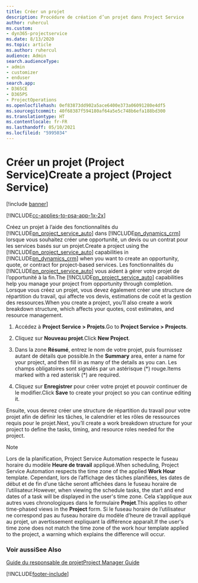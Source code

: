 ```yaml
---
title: Créer un projet
description: Procédure de création d’un projet dans Project Service
author: ruhercul
ms.custom:
- dyn365-projectservice
ms.date: 8/13/2020
ms.topic: article
ms.author: ruhercul
audience: Admin
search.audienceType:
- admin
- customizer
- enduser
search.app:
- D365CE
- D365PS
- ProjectOperations
ms.openlocfilehash: 0ef83873dd902a5ace6400e373a06091280e4df5
ms.sourcegitcommit: 40f68387f594180af64a5e5c748b6efa188bd300
ms.translationtype: HT
ms.contentlocale: fr-FR
ms.lasthandoff: 05/10/2021
ms.locfileid: "5995034"
---
```

# <a name="create-a-project-project-service"></a><span data-ttu-id="a9fe7-103">Créer un projet (Project Service)</span><span class="sxs-lookup"><span data-stu-id="a9fe7-103">Create a project (Project Service)</span></span>

[!include [banner](../includes/psa-now-project-operations.md)]

[!INCLUDE[cc-applies-to-psa-app-1x-2x](../includes/cc-applies-to-psa-app-1x-2x.md)]

<span data-ttu-id="a9fe7-104">Créez un projet à l’aide des fonctionnalités du [!INCLUDE[pn_project_service_auto](../includes/pn-project-service-auto.md)] dans [!INCLUDE[pn_dynamics_crm](../includes/pn-dynamics-crm.md)] lorsque vous souhaitez créer une opportunité, un devis ou un contrat pour les services basés sur un projet.</span><span class="sxs-lookup"><span data-stu-id="a9fe7-104">Create a project using the [!INCLUDE[pn_project_service_auto](../includes/pn-project-service-auto.md)] capabilities in [!INCLUDE[pn_dynamics_crm](../includes/pn-dynamics-crm.md)] when you want to create an opportunity, quote, or contract for project-based services.</span></span> <span data-ttu-id="a9fe7-105">Les fonctionnalités du [!INCLUDE[pn_project_service_auto](../includes/pn-project-service-auto.md)] vous aident à gérer votre projet de l’opportunité à la fin.</span><span class="sxs-lookup"><span data-stu-id="a9fe7-105">The [!INCLUDE[pn_project_service_auto](../includes/pn-project-service-auto.md)] capabilities help you manage your project from opportunity through completion.</span></span> <span data-ttu-id="a9fe7-106">Lorsque vous créez un projet, vous devez également créer une structure de répartition du travail, qui affecte vos devis, estimations de coût et la gestion des ressources.</span><span class="sxs-lookup"><span data-stu-id="a9fe7-106">When you create a project, you’ll also create a work breakdown structure, which affects your quotes, cost estimates, and resource management.</span></span>  
  
1.  <span data-ttu-id="a9fe7-107">Accédez à **Project Service > Projets**.</span><span class="sxs-lookup"><span data-stu-id="a9fe7-107">Go to **Project Service > Projects**.</span></span>  
  
2.  <span data-ttu-id="a9fe7-108">Cliquez sur **Nouveau projet**.</span><span class="sxs-lookup"><span data-stu-id="a9fe7-108">Click **New Project**.</span></span>  
  
3.  <span data-ttu-id="a9fe7-109">Dans la zone **Résumé**, entrez le nom de votre projet, puis fournissez autant de détails que possible.</span><span class="sxs-lookup"><span data-stu-id="a9fe7-109">In the **Summary** area, enter a name for your project, and then fill in as many of the details as you can.</span></span> <span data-ttu-id="a9fe7-110">Les champs obligatoires sont signalés par un astérisque (\*) rouge.</span><span class="sxs-lookup"><span data-stu-id="a9fe7-110">Items marked with a red asterisk (\*) are required.</span></span>  
  
4.  <span data-ttu-id="a9fe7-111">Cliquez sur **Enregistrer** pour créer votre projet et pouvoir continuer de le modifier.</span><span class="sxs-lookup"><span data-stu-id="a9fe7-111">Click **Save** to create your project so you can continue editing it.</span></span>  
  
<span data-ttu-id="a9fe7-112">Ensuite, vous devrez créer une structure de répartition du travail pour votre projet afin de définir les tâches, le calendrier et les rôles de ressources requis pour le projet.</span><span class="sxs-lookup"><span data-stu-id="a9fe7-112">Next, you’ll create a work breakdown structure for your project to define the tasks, timing, and resource roles needed for the project.</span></span>  

> [!NOTE]
> <span data-ttu-id="a9fe7-113">Lors de la planification, Project Service Automation respecte le fuseau horaire du modèle **Heure de travail** appliqué.</span><span class="sxs-lookup"><span data-stu-id="a9fe7-113">When scheduling, Project Service Automation respects the time zone of the applied **Work Hour** template.</span></span> <span data-ttu-id="a9fe7-114">Cependant, lors de l’affichage des tâches planifiées, les dates de début et de fin d’une tâche seront affichées dans le fuseau horaire de l’utilisateur.</span><span class="sxs-lookup"><span data-stu-id="a9fe7-114">However, when viewing the schedule tasks, the start and end dates of a task will be displayed in the user's time zone.</span></span> <span data-ttu-id="a9fe7-115">Cela s’applique aux autres vues chronologiques dans le formulaire **Projet**.</span><span class="sxs-lookup"><span data-stu-id="a9fe7-115">This applies to other time-phased views in the **Project** form.</span></span> <span data-ttu-id="a9fe7-116">Si le fuseau horaire de l’utilisateur ne correspond pas au fuseau horaire du modèle d’heure de travail appliqué au projet, un avertissement expliquant la différence apparaît.</span><span class="sxs-lookup"><span data-stu-id="a9fe7-116">If the user's time zone does not match the time zone of the work hour template applied to the project, a warning which explains the difference will occur.</span></span> 
  
### <a name="see-also"></a><span data-ttu-id="a9fe7-117">Voir aussi</span><span class="sxs-lookup"><span data-stu-id="a9fe7-117">See Also</span></span>  
 [<span data-ttu-id="a9fe7-118">Guide du responsable de projet</span><span class="sxs-lookup"><span data-stu-id="a9fe7-118">Project Manager Guide</span></span>](../psa/project-manager-guide.md)


[!INCLUDE[footer-include](../includes/footer-banner.md)]